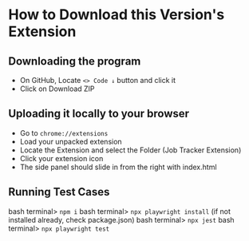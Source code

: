 # How to Download this Version's Extension

## Downloading the program
- On GitHub, Locate ```<> Code ↓``` button and click it
- Click on Download ZIP

## Uploading it locally to your browser
- Go to ```chrome://extensions```
- Load your unpacked extension
- Locate the Extension and select the Folder (Job Tracker Extension)
- Click your extension icon
- The side panel should slide in from the right with index.html

## Running Test Cases
bash terminal> ```npm i```
bash terminal> ```npx playwright install``` (if not installed already, check package.json)
bash terminal> ```npx jest```
bash terminal> ```npx playwright test```